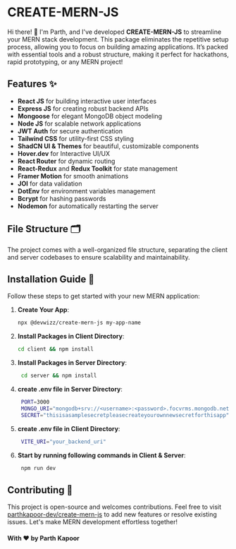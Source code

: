 # CREATE-MERN-JS

Hi there! 👋 I'm Parth, and I've developed **CREATE-MERN-JS** to streamline your MERN stack development. This package eliminates the repetitive setup process, allowing you to focus on building amazing applications. It’s packed with essential tools and a robust structure, making it perfect for hackathons, rapid prototyping, or any MERN project!

## Features ✨

- **React JS** for building interactive user interfaces
- **Express JS** for creating robust backend APIs
- **Mongoose** for elegant MongoDB object modeling
- **Node JS** for scalable network applications
- **JWT Auth** for secure authentication
- **Tailwind CSS** for utility-first CSS styling
- **ShadCN UI & Themes** for beautiful, customizable components
- **Hover.dev** for Interactive UI/UX
- **React Router** for dynamic routing
- **React-Redux** and **Redux Toolkit** for state management
- **Framer Motion** for smooth animations
- **JOI** for data validation
- **DotEnv** for environment variables management
- **Bcrypt** for hashing passwords
- **Nodemon** for automatically restarting the server

## File Structure 🗂️

The project comes with a well-organized file structure, separating the client and server codebases to ensure scalability and maintainability.


## Installation Guide 🚀

Follow these steps to get started with your new MERN application:

1. **Create Your App**:
   ```sh
   npx @devwizz/create-mern-js my-app-name
2. **Install Packages in Client Directory**:
   ```sh
   cd client && npm install
3. **Install Packages in Server Directory**:
   ```sh
    cd server && npm install
4. **create .env file in Server Directory**:
   ```sh
    PORT=3000
    MONGO_URI="mongodb+srv://<username>:<password>.focvrms.mongodb.net/db-name"
    SECRET="thisisasamplesecretpleasecreateyourownnewsecretforthisapp"
5. **create .env file in Client Directory**:
   ```sh
    VITE_URI="your_backend_uri"
6. **Start by running following commands in Client & Server**:
   ```sh
    npm run dev
## Contributing 🤝

This project is open-source and welcomes contributions. Feel free to visit [parthkapoor-dev/create-mern-js](https://github.com/ParthKapoor-dev/create-mern-js)
 to add new features or resolve existing issues. Let's make MERN development effortless together!

#### With ❤️ by Parth Kapoor
